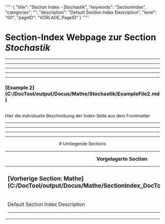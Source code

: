 '''''
{
"title": "Section Index - Stochastik",
"keywords": "SectionIndex",
"categories": "",
"description": "Default Section Index Description",
"level": "00",
"pageID": "VORLAGE_PageID"
}
'''''


<h1>Section-Index Webpage zur Section <i>Stochastik</i></h1>

<hr><hr><hr><hr><hr>


<h3>[Example 2](C:/DocTool/output/Docus/Mathe/Stochastik/ExampleFile2.md)</h3><br>Hier die individuelle Beschreibung der Index-Seite aus dem Frontmatter<hr><center><hr><hr><hr> # Umliegende Sections
 </h2><br><table><thead> <tr> <th><center>Vorgelagerte Section</center></th> <th><center>Nachgelagerte Section</center></th></tr></thead><tbody><tr><td><h3>[Vorherige Section: Mathe](C:/DocTool/output/Docus/Mathe/SectionIndex_DocTooloutputDocusMathe.html)</h3><br>Default Section Index Description<hr></td><td>Es gibt keine Subfolder</td></tr></tbody></table>